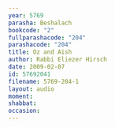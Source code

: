 ```yaml
---
year: 5769
parasha: Beshalach
bookcode: "2"
fullparashacode: "204"
parashacode: "204"
title: Oz and Aish
author: Rabbi Eliezer Hirsch
date: 2009-02-07
id: 57692041
filename: 5769-204-1
layout: audio
moment: 
shabbat: 
occasion: 
---
```

